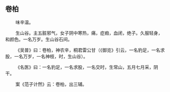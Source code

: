 ## 卷柏
<p>&emsp;&emsp;
味辛温。
</p>
<p>&emsp;&emsp;
生山谷。主五脏邪气，女子阴中寒热，痛，症瘕，血闭，绝子。久服轻身，和颜色。一名万岁。生山谷石间。
</p>
<p>&emsp;&emsp;
《吴普》曰：卷柏，神农辛，桐君雷公甘（《御览》引云，一名豹足，一名求股，一名万岁，一名神枝，时，生山谷）。
</p>
<p>&emsp;&emsp;
《名医》曰：一名豹足，一名求股，一名交时，生常山，五月七月采，阴干。
</p>
<p>&emsp;&emsp;
案《范子计然》云：卷柏，出三辅。
</p>
